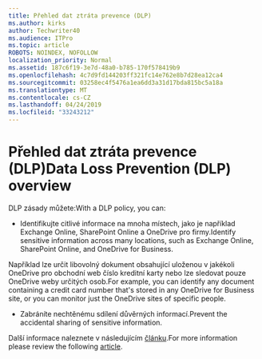 ```yaml
---
title: Přehled dat ztráta prevence (DLP)
ms.author: kirks
author: Techwriter40
ms.audience: ITPro
ms.topic: article
ROBOTS: NOINDEX, NOFOLLOW
localization_priority: Normal
ms.assetid: 187c6f19-3e7d-48a0-b785-170f578419b9
ms.openlocfilehash: 4c7d9fd144203ff321fc14e762e8b7d28ea12ca4
ms.sourcegitcommit: 03258ec4f5476a1ea6dd3a31d17bda815bc5a18a
ms.translationtype: MT
ms.contentlocale: cs-CZ
ms.lasthandoff: 04/24/2019
ms.locfileid: "33243212"
---
```

# <a name="data-loss-prevention-dlp-overview"></a><span data-ttu-id="e5659-102">Přehled dat ztráta prevence (DLP)</span><span class="sxs-lookup"><span data-stu-id="e5659-102">Data Loss Prevention (DLP) overview</span></span>

<span data-ttu-id="e5659-103">DLP zásady můžete:</span><span class="sxs-lookup"><span data-stu-id="e5659-103">With a DLP policy, you can:</span></span>

- <span data-ttu-id="e5659-104">Identifikujte citlivé informace na mnoha místech, jako je například Exchange Online, SharePoint Online a OneDrive pro firmy.</span><span class="sxs-lookup"><span data-stu-id="e5659-104">Identify sensitive information across many locations, such as Exchange Online, SharePoint Online, and OneDrive for Business.</span></span>


<span data-ttu-id="e5659-105">Například lze určit libovolný dokument obsahující uloženou v jakékoli OneDrive pro obchodní web číslo kreditní karty nebo lze sledovat pouze OneDrive weby určitých osob.</span><span class="sxs-lookup"><span data-stu-id="e5659-105">For example, you can identify any document containing a credit card number that's stored in any OneDrive for Business site, or you can monitor just the OneDrive sites of specific people.</span></span>

- <span data-ttu-id="e5659-106">Zabráníte nechtěnému sdílení důvěrných informací.</span><span class="sxs-lookup"><span data-stu-id="e5659-106">Prevent the accidental sharing of sensitive information.</span></span>


<span data-ttu-id="e5659-107">Další informace naleznete v následujícím [článku](https://docs.microsoft.com/en-us/office365/securitycompliance/data-loss-prevention-policies).</span><span class="sxs-lookup"><span data-stu-id="e5659-107">For more information please review the following [article](https://docs.microsoft.com/en-us/office365/securitycompliance/data-loss-prevention-policies).</span></span>

